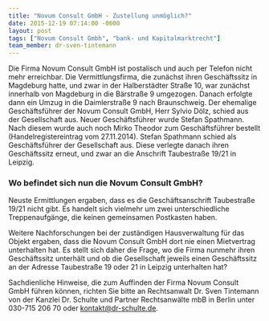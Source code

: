 ```yaml
---
title: "Novum Consult GmbH - Zustellung unmöglich?"
date: 2015-12-19 07:14:00 -0600
layout: post
tags: ["Novum Consult Gmbh", "bank- und Kapitalmarktrecht"]
team_member: dr-sven-tintemann
---
```


Die Firma Novum Consult GmbH ist postalisch und auch per Telefon nicht mehr erreichbar. Die Vermittlungsfirma, die zunächst ihren Geschäftssitz in Magdeburg hatte, und zwar in der Halberstädter Straße 10, war zunächst innerhalb von Magdeburg in die Bärstraße 9 umgezogen. Danach erfolgte dann ein Umzug in die Daimlerstraße 9 nach Braunschweig. Der ehemalige Geschäftsführer der Novum Consult GmbH, Herr Sylvio Dölz, schied aus der Gesellschaft aus. Neuer Geschäftsführer wurde Stefan Spathmann. Nach diesem wurde auch noch Mirko Theodor zum Geschäftsführer bestellt (Handelregistereintrag vom 27.11.2014). Stefan Spathmann schied als Geschäftsführer der Gesellschaft aus. Diese verlegte danach ihren Geschäftssitz erneut, und zwar an die Anschrift Taubestraße 19/21 in Leipzig.

### **Wo befindet sich nun die Novum Consult GmbH?**

Neuste Ermittlungen ergaben, dass es die Geschäftsanschrift Taubestraße 19/21 nicht gibt. Es handelt sich vielmehr um zwei unterschiedliche Treppenaufgänge, die keinen gemeinsamen Postkasten haben.

Weitere Nachforschungen bei der zuständigen Hausverwaltung für das Objekt ergaben, dass die Novum Consult GmbH dort nie einen Mietvertrag unterhalten hat. Es stellt sich daher die Frage, wo die Firma nunmehr ihren Geschäftssitz unterhält und ob die Gesellschaft jeweils einen Geschäftssitz an der Adresse Taubestraße 19 oder 21 in Leipzig unterhalten hat?

Sachdienliche Hinweise, die zum Auffinden der Firma Novum Consult GmbH führen können, richten Sie bitte an Rechtsanwalt Dr. Sven Tintemann von der Kanzlei Dr. Schulte und Partner Rechtsanwälte mbB in Berlin unter 030-715 206 70 oder [kontakt@dr-schulte.de](mailto:kontakt@dr-schulte.de).

  
  

